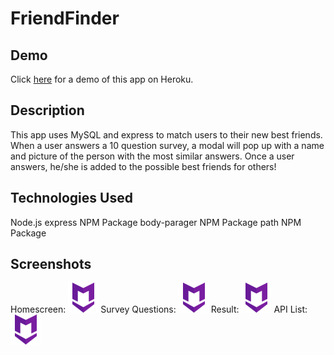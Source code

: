 # FriendFinder

## Demo
Click [here](https://hidden-sands-54999.herokuapp.com/) for a demo of this app on Heroku. 

## Description
This app uses MySQL and express to match users to their new best friends. When a user answers a 10 question survey, a modal will pop up with a name and picture of the person with the most similar answers. Once a user answers, he/she is added to the possible best friends for others!

## Technologies Used
Node.js
express NPM Package 
body-parager NPM Package
path NPM Package

## Screenshots
Homescreen:
![homescreen](https://github.com/adam-p/markdown-here/raw/master/src/common/images/icon48.png "Logo Title Text 1")
Survey Questions:
![survey](https://github.com/adam-p/markdown-here/raw/master/src/common/images/icon48.png "Logo Title Text 1")
Result:
![result](https://github.com/adam-p/markdown-here/raw/master/src/common/images/icon48.png "Logo Title Text 1")
API List:
![api](https://github.com/adam-p/markdown-here/raw/master/src/common/images/icon48.png "Logo Title Text 1")


